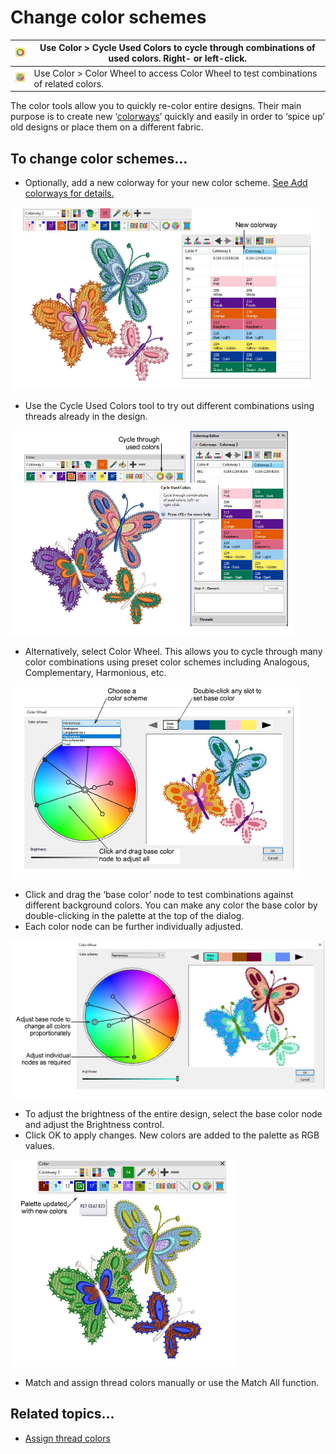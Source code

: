 # Change color schemes

| ![CycleUsedColors.png](assets/CycleUsedColors.png) | Use Color > Cycle Used Colors to cycle through combinations of used colors. Right- or left-click. |
| -------------------------------------------------- | ------------------------------------------------------------------------------------------------- |
| ![ColorWheel.png](assets/ColorWheel.png)           | Use Color > Color Wheel to access Color Wheel to test combinations of related colors.             |

The color tools allow you to quickly re-color entire designs. Their main purpose is to create new ‘[colorways](../../glossary/glossary#colorways)’ quickly and easily in order to ‘spice up’ old designs or place them on a different fabric.

## To change color schemes...

- Optionally, add a new colorway for your new color scheme. [See Add colorways for details.](Add_colorways)

![ThreadColorChange3.png](assets/ThreadColorChange3.png)

- Use the Cycle Used Colors tool to try out different combinations using threads already in the design.

![ThreadColorChange4.png](assets/ThreadColorChange4.png)

- Alternatively, select Color Wheel. This allows you to cycle through many color combinations using preset color schemes including Analogous, Complementary, Harmonious, etc.

![ColorWheelSchemes.png](assets/ColorWheelSchemes.png)

- Click and drag the ‘base color’ node to test combinations against different background colors. You can make any color the base color by double-clicking in the palette at the top of the dialog.
- Each color node can be further individually adjusted.

![ColorWheelNodes.png](assets/ColorWheelNodes.png)

- To adjust the brightness of the entire design, select the base color node and adjust the Brightness control.
- Click OK to apply changes. New colors are added to the palette as RGB values.

![ThreadColorChange5.png](assets/ThreadColorChange5.png)

- Match and assign thread colors manually or use the Match All function.

## Related topics...

- [Assign thread colors](../../Basics/threads/Assign_thread_colors)
